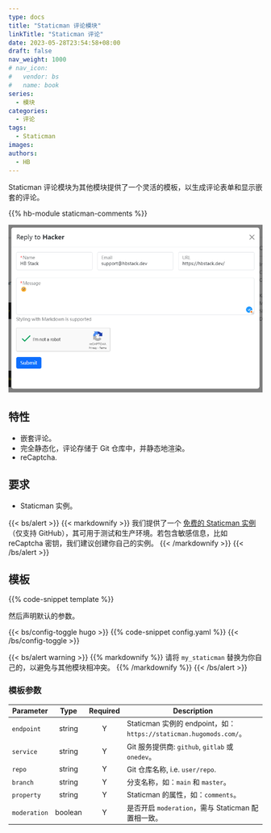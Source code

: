 ```yaml
---
type: docs
title: "Staticman 评论模块"
linkTitle: "Staticman 评论"
date: 2023-05-28T23:54:58+08:00
draft: false
nav_weight: 1000
# nav_icon:
#   vendor: bs
#   name: book
series:
  - 模块
categories:
  - 评论
tags:
  - Staticman
images:
authors:
  - HB
---
```


Staticman 评论模块为其他模块提供了一个灵活的模板，以生成评论表单和显示嵌套的评论。

<!--more-->

{{% hb-module staticman-comments %}}

![Comment Reply Modal](reply-modal.png#center)

## 特性

- 嵌套评论。
- 完全静态化，评论存储于 Git 仓库中，并静态地渲染。
- reCaptcha.

## 要求

- Staticman 实例。

{{< bs/alert >}}
{{< markdownify >}}
我们提供了一个 [免费的 Staticman 实例](https://staticman.hugomods.com/)（仅支持 GitHub），其可用于测试和生产环境。若包含敏感信息，比如 reCaptcha 密钥，我们建议创建你自己的实例。
{{< /markdownify >}}
{{< /bs/alert >}}

## 模板

{{% code-snippet template %}}

然后声明默认的参数。

{{< bs/config-toggle hugo >}}
{{% code-snippet config.yaml %}}
{{< /bs/config-toggle >}}

{{< bs/alert warning >}}
{{% markdownify %}}
请将 `my_staticman` 替换为你自己的，以避免与其他模块相冲突。
{{% /markdownify %}}
{{< /bs/alert >}}

### 模板参数

| Parameter    |  Type   | Required | Description                                                        |
| ------------ | :-----: | :------: | ------------------------------------------------------------------ |
| `endpoint`   | string  |    Y     | Staticman 实例的 endpoint，如：`https://staticman.hugomods.com/`。 |
| `service`    | string  |    Y     | Git 服务提供商: `github`, `gitlab` 或 `onedev`。                   |
| `repo`       | string  |    Y     | Git 仓库名称, i.e. `user/repo`.                                    |
| `branch`     | string  |    Y     | 分支名称，如：`main` 和 `master`。                                 |
| `property`   | string  |    Y     | Staticman 的属性，如：`comments`。                                 |
| `moderation` | boolean |    Y     | 是否开启 `moderation`，需与 Staticman 配置相一致。                 |
